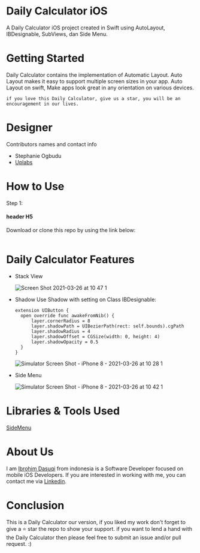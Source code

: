 # Daily Calculator iOS
A Daily Calculator iOS project created in Swift using AutoLayout, IBDesignable, SubViews, dan Side Menu.

# Getting Started
Daily Calculator contains the implementation of Automatic Layout. Auto Layout makes it easy to support multiple screen sizes in your app. Auto Layout on swift, Make apps look great in any orientation on various devices.

```
if you love this Daily Calculator, give us a star, you will be an encouragement in our lives.
```

# Designer
Contributors names and contact info
* Stephanie Ogbudu
* [Uplabs](https://www.uplabs.com/posts/calculator-app-90e0923d-c26b-4f19-9320-4e716271c868)

# How to Use
Step 1:
#### header H5

Download or clone this repo by using the link below:

```

```

# Daily Calculator Features
* Stack View

  ![Screen Shot 2021-03-26 at 10 47 1](https://user-images.githubusercontent.com/73922909/112574430-ce874000-8e20-11eb-9085-12329e731039.jpg)

* Shadow
  Use Shadow with setting on Class IBDesignable:
  ```
  extension UIButton {
    open override func awakeFromNib() {
        layer.cornerRadius = 8
        layer.shadowPath = UIBezierPath(rect: self.bounds).cgPath
        layer.shadowRadius = 4
        layer.shadowOffset = CGSize(width: 0, height: 4)
        layer.shadowOpacity = 0.5
    }
  }
  ```
  ![Simulator Screen Shot - iPhone 8 - 2021-03-26 at 10 28 1](https://user-images.githubusercontent.com/73922909/112573823-a21ef400-8e1f-11eb-9b57-1d30a97cf582.jpg)
  
* Side Menu

  ![Simulator Screen Shot - iPhone 8 - 2021-03-26 at 10 42 1](https://user-images.githubusercontent.com/73922909/112574023-080b7b80-8e20-11eb-8272-2b2825461aac.jpg)

# Libraries & Tools Used
[SideMenu](https://github.com/jonkykong/SideMenu)

# About Us
I am [Ibrohim Dasuqi](https://github.com/dasuqiibrohim) from indonesia is a Software Developer focused on mobile iOS Developers. If you are interested in working with me, you can contact me via [Linkedin](https://www.linkedin.com/in/dasuqiibrohim/).

# Conclusion
This is a Daily Calculator our version, if you liked my work don't forget to give a ⭐ star the repo to show your support. if you want to lend a hand with the Daily Calculator then please feel free to submit an issue and/or pull request. :)
